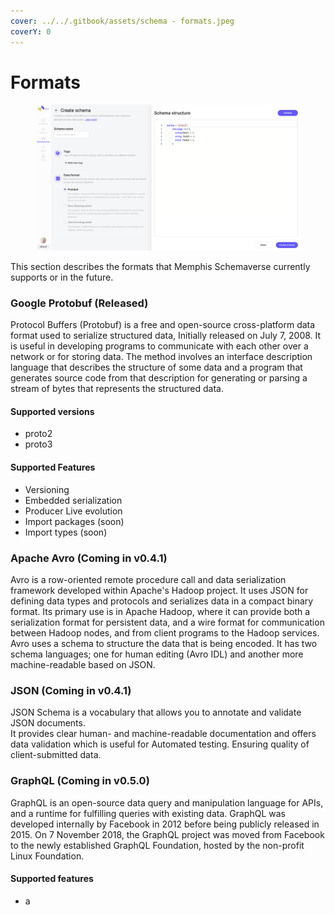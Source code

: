 ```yaml
---
cover: ../../.gitbook/assets/schema - formats.jpeg
coverY: 0
---
```


# Formats

<figure><img src="../../.gitbook/assets/Screen Shot 2022-11-08 at 22.10.44.png" alt=""><figcaption></figcaption></figure>

This section describes the formats that Memphis Schemaverse currently supports or in the future.

### Google Protobuf (Released)

Protocol Buffers (Protobuf) is a free and open-source cross-platform data format used to serialize structured data, Initially released on July 7, 2008. It is useful in developing programs to communicate with each other over a network or for storing data. The method involves an interface description language that describes the structure of some data and a program that generates source code from that description for generating or parsing a stream of bytes that represents the structured data.

#### Supported versions

* proto2
* proto3

#### Supported Features

* Versioning
* Embedded serialization
* Producer Live evolution
* Import packages (soon)
* Import types (soon)

### Apache Avro (Coming in v0.4.1)

Avro is a row-oriented remote procedure call and data serialization framework developed within Apache's Hadoop project. It uses JSON for defining data types and protocols and serializes data in a compact binary format. Its primary use is in Apache Hadoop, where it can provide both a serialization format for persistent data, and a wire format for communication between Hadoop nodes, and from client programs to the Hadoop services. Avro uses a schema to structure the data that is being encoded. It has two schema languages; one for human editing (Avro IDL) and another more machine-readable based on JSON.

### JSON (Coming in v0.4.1)

JSON Schema is a vocabulary that allows you to annotate and validate JSON documents.\
It provides clear human- and machine-readable documentation and offers data validation which is useful for Automated testing. Ensuring quality of client-submitted data.

### GraphQL (Coming in v0.5.0)

GraphQL is an open-source data query and manipulation language for APIs, and a runtime for fulfilling queries with existing data. GraphQL was developed internally by Facebook in 2012 before being publicly released in 2015. On 7 November 2018, the GraphQL project was moved from Facebook to the newly established GraphQL Foundation, hosted by the non-profit Linux Foundation.

#### Supported features

* a

